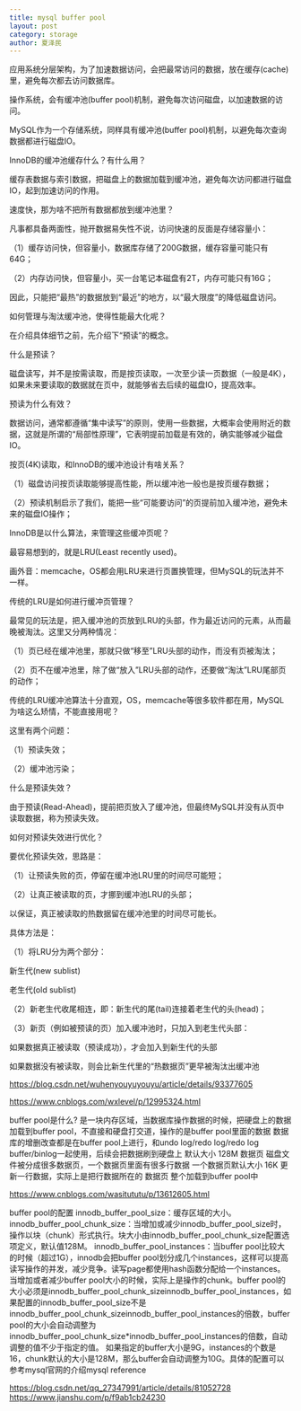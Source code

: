 ```yaml
---
title: mysql buffer pool
layout: post
category: storage
author: 夏泽民
---
```

应用系统分层架构，为了加速数据访问，会把最常访问的数据，放在缓存(cache)里，避免每次都去访问数据库。

 

操作系统，会有缓冲池(buffer pool)机制，避免每次访问磁盘，以加速数据的访问。

 

MySQL作为一个存储系统，同样具有缓冲池(buffer pool)机制，以避免每次查询数据都进行磁盘IO。

InnoDB的缓冲池缓存什么？有什么用？

缓存表数据与索引数据，把磁盘上的数据加载到缓冲池，避免每次访问都进行磁盘IO，起到加速访问的作用。

 

速度快，那为啥不把所有数据都放到缓冲池里？

凡事都具备两面性，抛开数据易失性不说，访问快速的反面是存储容量小：

（1）缓存访问快，但容量小，数据库存储了200G数据，缓存容量可能只有64G；

（2）内存访问快，但容量小，买一台笔记本磁盘有2T，内存可能只有16G；

因此，只能把“最热”的数据放到“最近”的地方，以“最大限度”的降低磁盘访问。

 

如何管理与淘汰缓冲池，使得性能最大化呢？

 

在介绍具体细节之前，先介绍下“预读”的概念。

 

什么是预读？

磁盘读写，并不是按需读取，而是按页读取，一次至少读一页数据（一般是4K），如果未来要读取的数据就在页中，就能够省去后续的磁盘IO，提高效率。

 

预读为什么有效？

数据访问，通常都遵循“集中读写”的原则，使用一些数据，大概率会使用附近的数据，这就是所谓的“局部性原理”，它表明提前加载是有效的，确实能够减少磁盘IO。

 

按页(4K)读取，和InnoDB的缓冲池设计有啥关系？

（1）磁盘访问按页读取能够提高性能，所以缓冲池一般也是按页缓存数据；

（2）预读机制启示了我们，能把一些“可能要访问”的页提前加入缓冲池，避免未来的磁盘IO操作；

 

InnoDB是以什么算法，来管理这些缓冲页呢？

最容易想到的，就是LRU(Least recently used)。

画外音：memcache，OS都会用LRU来进行页置换管理，但MySQL的玩法并不一样。

 

传统的LRU是如何进行缓冲页管理？

 

最常见的玩法是，把入缓冲池的页放到LRU的头部，作为最近访问的元素，从而最晚被淘汰。这里又分两种情况：

（1）页已经在缓冲池里，那就只做“移至”LRU头部的动作，而没有页被淘汰；

（2）页不在缓冲池里，除了做“放入”LRU头部的动作，还要做“淘汰”LRU尾部页的动作；

传统的LRU缓冲池算法十分直观，OS，memcache等很多软件都在用，MySQL为啥这么矫情，不能直接用呢？

这里有两个问题：

（1）预读失效；

（2）缓冲池污染；

 

什么是预读失效？

由于预读(Read-Ahead)，提前把页放入了缓冲池，但最终MySQL并没有从页中读取数据，称为预读失效。

 

如何对预读失效进行优化？

要优化预读失效，思路是：

（1）让预读失败的页，停留在缓冲池LRU里的时间尽可能短；

（2）让真正被读取的页，才挪到缓冲池LRU的头部；

以保证，真正被读取的热数据留在缓冲池里的时间尽可能长。

 

具体方法是：

（1）将LRU分为两个部分：

新生代(new sublist)

老生代(old sublist)

（2）新老生代收尾相连，即：新生代的尾(tail)连接着老生代的头(head)；

（3）新页（例如被预读的页）加入缓冲池时，只加入到老生代头部：

如果数据真正被读取（预读成功），才会加入到新生代的头部

如果数据没有被读取，则会比新生代里的“热数据页”更早被淘汰出缓冲池
<!-- more -->
https://blog.csdn.net/wuhenyouyuyouyu/article/details/93377605

https://www.cnblogs.com/wxlevel/p/12995324.html

buffer pool是什么?
是一块内存区域，当数据库操作数据的时候，把硬盘上的数据加载到buffer pool，不直接和硬盘打交道，操作的是buffer pool里面的数据
数据库的增删改查都是在buffer pool上进行，和undo log/redo log/redo log buffer/binlog一起使用，后续会把数据刷到硬盘上
默认大小 128M
数据页
磁盘文件被分成很多数据页，一个数据页里面有很多行数据
一个数据页默认大小 16K
更新一行数据，实际上是把行数据所在的 数据页 整个加载到buffer pool中

https://www.cnblogs.com/wasitututu/p/13612605.html

buffer pool的配置
innodb_buffer_pool_size：缓存区域的大小。
innodb_buffer_pool_chunk_size：当增加或减少innodb_buffer_pool_size时，操作以块（chunk）形式执行。块大小由innodb_buffer_pool_chunk_size配置选项定义，默认值128M。
innodb_buffer_pool_instances：当buffer pool比较大的时候（超过1G），innodb会把buffer pool划分成几个instances，这样可以提高读写操作的并发，减少竞争。读写page都使用hash函数分配给一个instances。
当增加或者减少buffer pool大小的时候，实际上是操作的chunk。buffer pool的大小必须是innodb_buffer_pool_chunk_sizeinnodb_buffer_pool_instances，如果配置的innodb_buffer_pool_size不是innodb_buffer_pool_chunk_sizeinnodb_buffer_pool_instances的倍数，buffer pool的大小会自动调整为innodb_buffer_pool_chunk_size*innodb_buffer_pool_instances的倍数，自动调整的值不少于指定的值。
如果指定的buffer大小是9G，instances的个数是16，chunk默认的大小是128M，那么buffer会自动调整为10G。具体的配置可以参考mysql官网的介绍mysql reference

https://blog.csdn.net/qq_27347991/article/details/81052728
https://www.jianshu.com/p/f9ab1cb24230